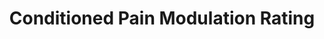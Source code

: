 ---
title: Conditioned Pain Modulation Rating
description: Instructions on how to install LabBench
weight: 20
---